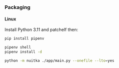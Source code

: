 ### Packaging

#### Linux

Install Python 3.11 and patchelf then:
```bash
pip install pipenv

pipenv shell
pipenv install -d

python -m nuitka ./app/main.py --onefile --lto=yes 
```
